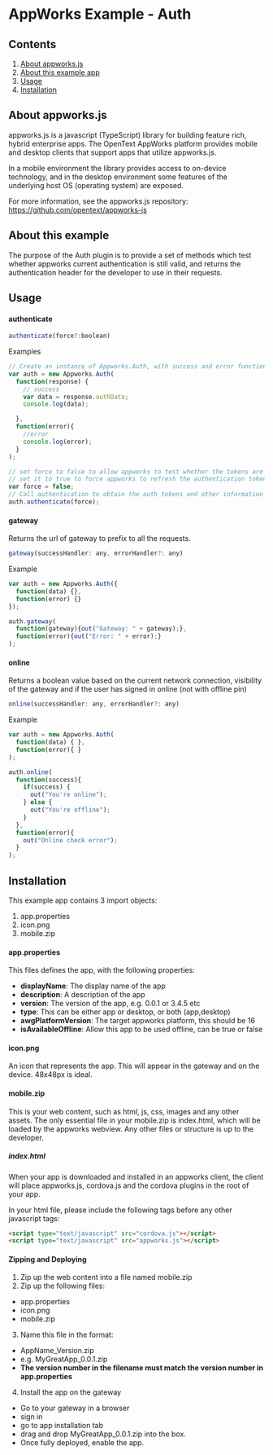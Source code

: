 # AppWorks Example - Auth

## Contents
1. [About appworks.js](#about-appworksjs)
2. [About this example app](#about-this-example)
3. [Usage](#usage)
4. [Installation](#installation)

## About appworks.js

appworks.js is a javascript (TypeScript) library for building feature rich, hybrid enterprise apps. The OpenText AppWorks platform provides mobile and desktop clients that support apps that utilize appworks.js.

In a mobile environment the library provides access to on-device technology, and in the desktop environment some features of the underlying host OS (operating system) are exposed.

For more information, see the appworks.js repository: https://github.com/opentext/appworks-js

## About this example

The purpose of the Auth plugin is to provide a set of methods which test whether appworks current authentication is still valid, and returns the authentication header for the developer to use in their requests.

## Usage

#### authenticate

```javascript
authenticate(force?:boolean)
```
Examples
```javascript
// Create an instance of Appworks.Auth, with success and error functions
var auth = new Appworks.Auth(
  function(response) {
    // success
    var data = response.authData;
    console.log(data);

  },
  function(error){
    //error
    console.log(error);
  }
);

// set force to false to allow appworks to test whether the tokens are still valid
// set it to true to force appworks to refresh the authentication tokens
var force = false;
// Call authentication to obtain the auth tokens and other information about the user. the success or error functions defined above will be called.
auth.authenticate(force);
```
#### gateway

Returns the url of gateway to prefix to all the requests.

```javascript
gateway(successHandler: any, errorHandler?: any)
```
Example

```javascript
var auth = new Appworks.Auth({
  function(data) {},
  function(error) {}
});

auth.gateway(
  function(gateway){out("Gateway: " + gateway);},
  function(error){out("Error: " + error);}
);
```

#### online

Returns a boolean value based on the current network connection, visibility of the gateway and if the user has signed in online (not with offline pin)

```javascript
online(successHandler: any, errorHandler?: any)
```
Example

```javascript
var auth = new Appworks.Auth(
  function(data) { },
  function(error){ }
);

auth.online(
  function(success){
    if(success) {
      out("You're online");
    } else {
      out("You're offline");
    }
  },
  function(error){
    out("Online check error");
  }
);
```

## Installation

This example app contains 3 import objects:
1. app.properties
2. icon.png
3. mobile.zip

#### app.properties
This files defines the app, with the following properties:
+ __displayName__: The display name of the app
+ __description__: A description of the app
+ __version__: The version of the app, e.g. 0.0.1 or 3.4.5 etc
+ __type__: This can be either app or desktop, or both (app,desktop)
+ __awgPlatformVersion__: The target appworks platform, this should be 16
+ __isAvailableOffline__: Allow this app to be used offline, can be true or false

#### icon.png
An icon that represents the app. This will appear in the gateway and on the device. 48x48px is ideal.

#### mobile.zip

This is your web content, such as html, js, css, images and any other assets.
The only essential file in your mobile.zip is index.html, which will be loaded by the appworks webview. Any other files or structure is up to the developer.

##### index.html

When your app is downloaded and installed in an appworks client, the client will place appworks.js, cordova.js and the cordova plugins in the root of your app.

In your html file, please include the following tags before any other javascript tags:

```html
<script type="text/javascript" src="cordova.js"></script>
<script type="text/javascript" src="appworks.js"></script>
```

#### Zipping and Deploying
1. Zip up the web content into a file named mobile.zip
2. Zip up the following files:
  + app.properties
  + icon.png
  + mobile.zip
3. Name this file in the format:
  + AppName_Version.zip
  + e.g. MyGreatApp_0.0.1.zip
  + __The version number in the filename must match the version number in app.properties__
4. Install the app on the gateway
  + Go to your gateway in a browser
  + sign in
  + go to app installation tab
  + drag and drop MyGreatApp_0.0.1.zip into the box.
  + Once fully deployed, enable the app.
